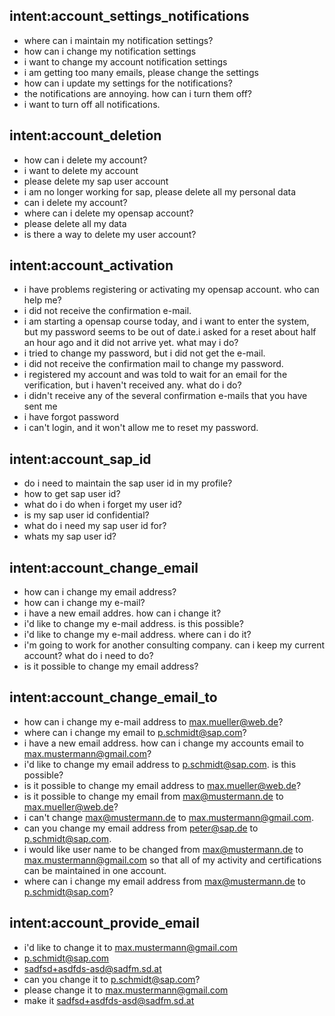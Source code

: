 ## intent:account_settings_notifications
- where can i maintain my notification settings?
- how can i change my notification settings
- i want to change my account notification settings
- i am getting too many emails, please change the settings
- how can i update my settings for the notifications?
- the notifications are annoying. how can i turn them off?
- i want to turn off all notifications.

## intent:account_deletion
- how can i delete my account?
- i want to delete my account
- please delete my sap user account
- i am no longer working for sap, please delete all my personal data
- can i delete my account?
- where can i delete my opensap account?
- please delete all my data
- is there a way to delete my user account?

## intent:account_activation
- i have problems registering or activating my opensap account. who can help me?
- i did not receive the confirmation e-mail. 
- i am starting a opensap course today, and i want to enter the system, but my password seems to be out of date.i asked for a reset about half an hour ago and it did not arrive yet. what may i do?
- i tried to change my password, but i did not get the e-mail.
- i did not receive the confirmation mail to change my password. 
- i registered my account and was told to wait for an email for the verification, but i haven't received any. what do i do?
- i didn't receive any of the several confirmation e-mails that you have sent me
- i have forgot password
- i can't login, and it won't allow me to reset my password.

## intent:account_sap_id
- do i need to maintain the sap user id in my profile?
- how to get sap user id?
- what do i do when i forget my user id?
- is my sap user id confidential?
- what do i need my sap user id for?
- whats my sap user id?

## intent:account_change_email
- how can i change my email address?
- how can i change my e-mail?
- i have a new email addres. how can i change it?
- i'd like to change my e-mail address. is this possible?
- i'd like to change my e-mail address. where can i do it?
- i'm going to work for another consulting company. can i keep my current account? what do i need to do?
- is it possible to change my email address?

## intent:account_change_email_to
- how can i change my e-mail address to [max.mueller@web.de](email)?
- where can i change my email to [p.schmidt@sap.com](email)?
- i have a new email address. how can i change my accounts email to [max.mustermann@gmail.com](email)?
- i'd like to change my email address to [p.schmidt@sap.com](email). is this possible?
- is it possible to change my email address to [max.mueller@web.de](email)?
- is it possible to change my email from max@mustermann.de to [max.mueller@web.de](email)?
- i can't change max@mustermann.de to [max.mustermann@gmail.com](email).
- can you change my email address from peter@sap.de to [p.schmidt@sap.com](email).
- i would like user name to be changed from max@mustermann.de to [max.mustermann@gmail.com](email) so that all of my activity and certifications can be maintained in one account.
- where can i change my email address from max@mustermann.de to [p.schmidt@sap.com](email)?

## intent:account_provide_email
- i'd like to change it to [max.mustermann@gmail.com](email)
- [p.schmidt@sap.com](email)
- [sadfsd+asdfds-asd@sadfm.sd.at](email)
- can you change it to [p.schmidt@sap.com](email)?
- please change it to [max.mustermann@gmail.com](email)
- make it [sadfsd+asdfds-asd@sadfm.sd.at](email)